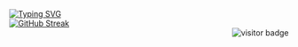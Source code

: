 <body>
  <div align="left">
    <a href="https://git.io/typing-svg">
      <img src="https://readme-typing-svg.herokuapp.com?font=Ubuntu&weight=100&duration=4000&pause=00&color=B600B6&multiline=true&repeat=false&random=false&width=300&height=60&lines=%F0%9F%91%A9%F0%9F%8F%BE%E2%80%8D%F0%9F%92%BBOl%C3%A1+meu+nome+%C3%A9+Stephanye.;%F0%9F%91%8B%F0%9F%8F%BESeja+bem-vindo!" alt="Typing SVG" />
    </a>
  </div>
  <div>
    <a href="https://git.io/streak-stats"><img src="https://github-readme-streak-stats.herokuapp.com?user=Stephanyecristine&theme=shadow-purple&hide_border=true&locale=pt_BR&date_format=j%2Fn%5B%2FY%5D" alt="GitHub Streak" /></a>
  </div>
</body>
<footer>
  <div align="right">
  <img src="https://visitor-badge.laobi.icu/badge?page_id=Stephanyecristine.Stephanyecristine&&left_color=purple&&right_color=gray" alt="visitor badge"/>
</div>
</footer>
